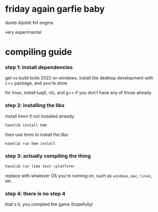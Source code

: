 # friday again garfie baby
dumb dipshit fnf engine

very experimental

# compiling guide
### **step 1:** install dependencies
get vs build tools 2022 on windows, install the desktop development with c++ package, and you're done

for linux, install luajit, vlc, and g++ if you don't have any of those already

### **step 2:** installing the libs

install hmm if not installed already:
```sh
haxelib install hmm
```

then use hmm to install the libs:
```sh
haxelib run hmm install
```

### **step 3:** actually compiling the thing
```sh
haxelib run lime test <platform>
```
replace <platform> with whatever OS you're running on, such as
`windows`, `mac`, `linux`, etc

### **step 4:** there is no step 4
that's it, you compiled the game (hopefully)